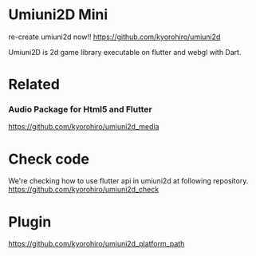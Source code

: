 # Umiuni2D Mini

re-create umiuni2d now!!
https://github.com/kyorohiro/umiuni2d

Umiuni2D is 2d game library executable on flutter and webgl with Dart.

# Related
### Audio Package for Html5 and Flutter
https://github.com/kyorohiro/umiuni2d_media


# Check code
We're checking how to use flutter api in umiuni2d at following repository.
https://github.com/kyorohiro/umiuni2d_check

# Plugin
https://github.com/kyorohiro/umiuni2d_platform_path
